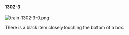 #### 1302-3
![train-1302-3-0.png](https://github.com/lil-lab/nlvr/raw/master/nlvr/train/images/29/train-1302-3-0.png "train-1302-3-0.png")

There is a black item closely touching the bottom of a box.